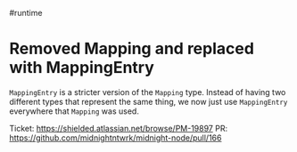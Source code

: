 #runtime
# Removed Mapping and replaced with MappingEntry

`MappingEntry` is a stricter version of the `Mapping` type. Instead of having two different types that represent the same thing, we now just use `MappingEntry` everywhere that `Mapping` was used.

Ticket: https://shielded.atlassian.net/browse/PM-19897
PR: https://github.com/midnightntwrk/midnight-node/pull/166
